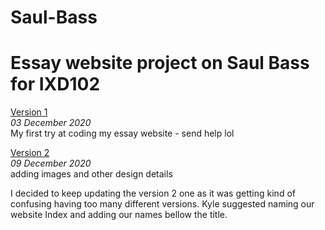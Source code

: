 # Saul-Bass
Essay website project on Saul Bass for IXD102
==========================================
[Version 1](https://EmilyUssher.github.io/Saul-Bass/version1.html)   
*03 December 2020*  
My first try at coding my essay website - send help lol

[Version 2](https://EmilyUssher.github.io/Saul-Bass/version2.html)   
*09 December 2020*  
adding images and other design details

I decided to keep updating the version 2 one as it was getting kind of confusing having too many different versions.
Kyle suggested naming our website Index and adding our names bellow the title.
